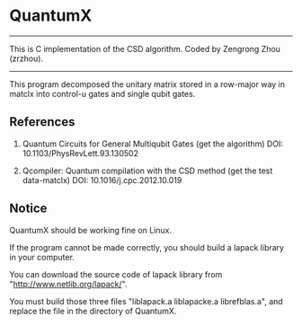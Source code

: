 # QuantumX
 
---
This is C implementation of the CSD algorithm. 
Coded by Zengrong Zhou (zrzhou). 
 
---
This program decomposed the unitary matrix stored in a row-major way in matclx into control-u gates and single qubit gates.

References
---
1. Quantum Circuits for General Multiqubit Gates  (get the algorithm)
DOI: 10.1103/PhysRevLett.93.130502

2. Qcompiler: Quantum compilation with the CSD method  (get the test data-matclx)
DOI: 10.1016/j.cpc.2012.10.019

Notice
---
QuantumX should be working fine on Linux.

If the program cannot be made correctly, you should build a lapack library in your computer.

You can download the source code of lapack library from "http://www.netlib.org/lapack/".

You must build those three files "liblapack.a liblapacke.a librefblas.a", and replace the file in the directory of QuantumX.